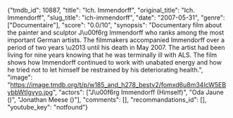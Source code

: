 {"tmdb_id": 10887, "title": "Ich. Immendorff", "original_title": "Ich. Immendorff", "slug_title": "ich-immendorff", "date": "2007-05-31", "genre": ["Documentaire"], "score": "0.0/10", "synopsis": "Documentary film about the painter and sculptor J\u00f6rg Immendorff who ranks among the most important German artists. The filmmakers accompanied Immendorff over a period of two years \u2013 until his death in May 2007. The artist had been living for nine years knowing that he was terminally ill with ALS. The film shows how Immendorff continued to work with unabated energy and how he tried not to let himself be restrained by his deteriorating health.", "image": "https://image.tmdb.org/t/p/w185_and_h278_bestv2/fomxd6u8m34IcW5EBybbWtlgvyo.jpg", "actors": ["J\u00f6rg Immendorff (Himself)", "Oda Jaune ()", "Jonathan Meese ()"], "comments": [], "recommandations_id": [], "youtube_key": "notfound"}